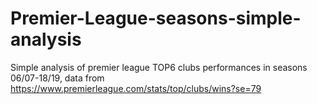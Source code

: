 # Premier-League-seasons-simple-analysis
Simple analysis of premier league TOP6 clubs performances in seasons 06/07-18/19, data from https://www.premierleague.com/stats/top/clubs/wins?se=79
